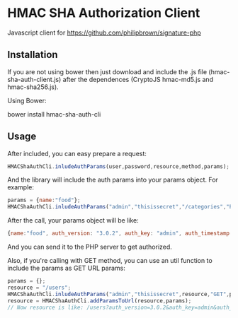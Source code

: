 # HMAC SHA Authorization Client

Javascript client for https://github.com/philipbrown/signature-php

## Installation

If you are not using bower then just download and include the .js file (hmac-sha-auth-client.js) after the dependences (CryptoJS hmac-md5.js and hmac-sha256.js).

Using Bower:

bower install hmac-sha-auth-cli


## Usage

After included, you can  easy prepare a request:

```javascript
HMACShaAuthCli.inludeAuthParams(user,password,resource,method,params);
```

And the library will include the auth params into your params object. For example:

```javascript
params = {name:"food"};
HMACShaAuthCli.inludeAuthParams("admin","thisissecret","/categories","POST",params);
```
After the call, your params object will be like:
```javascript
{name:"food", auth_version: "3.0.2", auth_key: "admin", auth_timestamp: 1428145023, auth_signature: "1cba9f2d932f452fb98f20f15vsa5c80a4d9720bf454b5ac4bb544c1d6f0c6e5"}
```

And you can send it to the PHP server to get authorized.

Also, if you're calling with GET method, you can use an util function to include the params as GET URL params:
```javascript
params = {};
resource = "/users";
HMACShaAuthCli.inludeAuthParams("admin","thisissecret",resource,"GET",params);
resource = HMACShaAuthCli.addParamsToUrl(resource,params);
// Now resource is like: /users?auth_version=3.0.2&auth_key=admin&auth_timestamp=1428145161&auth_signature=1cba9f2d945f452fb98f20f15ad56k80a4d9720bf024b5ac4bb544c1d6f0c6e5
```
